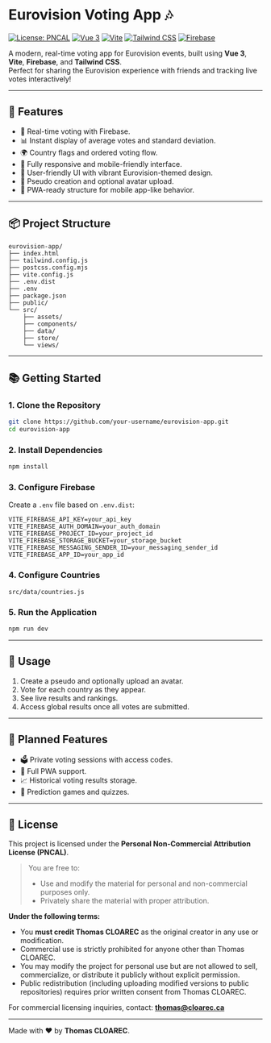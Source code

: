
# Eurovision Voting App 🎶

[![License: PNCAL](https://img.shields.io/badge/License-PNCAL-red.svg)](#license)
[![Vue 3](https://img.shields.io/badge/Vue-3.x-brightgreen.svg)](https://vuejs.org/)
[![Vite](https://img.shields.io/badge/Vite-Ready-blue.svg)](https://vitejs.dev/)
[![Tailwind CSS](https://img.shields.io/badge/Tailwind_CSS-Ready-38B2AC.svg)](https://tailwindcss.com/)
[![Firebase](https://img.shields.io/badge/Firebase-Ready-FFCA28.svg)](https://firebase.google.com/)

A modern, real-time voting app for Eurovision events, built using **Vue 3**, **Vite**, **Firebase**, and **Tailwind CSS**.  
Perfect for sharing the Eurovision experience with friends and tracking live votes interactively!

---

## 🚀 Features

- 🎤 Real-time voting with Firebase.
- 📊 Instant display of average votes and standard deviation.
- 🌍 Country flags and ordered voting flow.
- 🎨 Fully responsive and mobile-friendly interface.
- 📝 User-friendly UI with vibrant Eurovision-themed design.
- 👥 Pseudo creation and optional avatar upload.
- 📱 PWA-ready structure for mobile app-like behavior.

---

## 📦 Project Structure

```
eurovision-app/
├── index.html
├── tailwind.config.js
├── postcss.config.mjs
├── vite.config.js
├── .env.dist
├── .env
├── package.json
├── public/
└── src/
    ├── assets/
    ├── components/
    ├── data/
    ├── store/
    └── views/
```

---

## 📚 Getting Started

### 1. Clone the Repository
```bash
git clone https://github.com/your-username/eurovision-app.git
cd eurovision-app
```

### 2. Install Dependencies
```bash
npm install
```

### 3. Configure Firebase  
Create a `.env` file based on `.env.dist`:

```env
VITE_FIREBASE_API_KEY=your_api_key
VITE_FIREBASE_AUTH_DOMAIN=your_auth_domain
VITE_FIREBASE_PROJECT_ID=your_project_id
VITE_FIREBASE_STORAGE_BUCKET=your_storage_bucket
VITE_FIREBASE_MESSAGING_SENDER_ID=your_messaging_sender_id
VITE_FIREBASE_APP_ID=your_app_id
```

### 4. Configure Countries
```
src/data/countries.js
```

### 5. Run the Application
```bash
npm run dev
```

---

## 📖 Usage

1. Create a pseudo and optionally upload an avatar.
2. Vote for each country as they appear.
3. See live results and rankings.
4. Access global results once all votes are submitted.

---

## 📅 Planned Features

- 🗳️ Private voting sessions with access codes.
- 📱 Full PWA support.
- 📈 Historical voting results storage.
- 🎉 Prediction games and quizzes.

---

## 📄 License

This project is licensed under the **Personal Non-Commercial Attribution License (PNCAL)**.

> You are free to:
> - Use and modify the material for personal and non-commercial purposes only.
> - Privately share the material with proper attribution.

**Under the following terms:**
- You **must credit Thomas CLOAREC** as the original creator in any use or modification.
- Commercial use is strictly prohibited for anyone other than Thomas CLOAREC.
- You may modify the project for personal use but are not allowed to sell, commercialize, or distribute it publicly without explicit permission.
- Public redistribution (including uploading modified versions to public repositories) requires prior written consent from Thomas CLOAREC.

For commercial licensing inquiries, contact: **thomas@cloarec.ca**

---

Made with ❤️ by **Thomas CLOAREC**.
